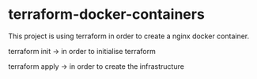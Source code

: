 # terraform-docker-containers

This project is using terraform in order to create a nginx docker container.

terraform init -> in order to initialise terraform

terraform apply -> in order to create the infrastructure
